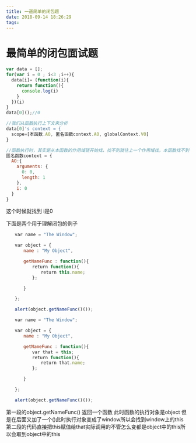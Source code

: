 ```yaml
---
title: 一道简单的闭包题
date: 2018-09-14 18:26:29
tags:
---
```

最简单的闭包面试题
===

 
```javascript
var data = [];
for(var i = 0 ; i<3 ;i++){
  data[i]= (function(i){
    return function(){
      console.log(i)
    }
  })(i)
}
data[0]();//0

//我们从函数执行上下文来分析
data[0]'s context = {
  scope=[本函数.AO, 匿名函数context.AO, globalContext.VO]
}

//函数执行时，其实是从本函数的作用域链开始找，找不到就往上一个作用域找，本函数找不到，则往匿名函数的AO寻找，匿名函数由于是立即执行函数，则在赋值给data[0]时，传入的实////参i为0，则其AO则如下；
匿名函数context = {
  AO:{
    arguments: {
      0: 0,
      length: 1
    },
    i: 0
  }
}
```
这个时候就找到 i是0

下面是两个用于理解闭包的例子
```javascript
　　var name = "The Window";

　　var object = {
　　　　name : "My Object",

　　　　getNameFunc : function(){
　　　　　　return function(){
　　　　　　　　return this.name;
　　　　　　};

　　　　}

　　};

　　alert(object.getNameFunc()());

```
```javascript
　　var name = "The Window";

　　var object = {
　　　　name : "My Object",

　　　　getNameFunc : function(){
　　　　　　var that = this;
　　　　　　return function(){
　　　　　　　　return that.name;
　　　　　　};

　　　　}

　　};

　　alert(object.getNameFunc()());
```
第一段的object.getNameFunc() 返回一个函数 此时函数的执行对象是object 但是在后面又加了一个()此时执行对象变成了window所以会找到window上的this  
第二段的代码直接把this赋值给that实际调用的不管怎么变都是object中的this所以会取到object中的this


